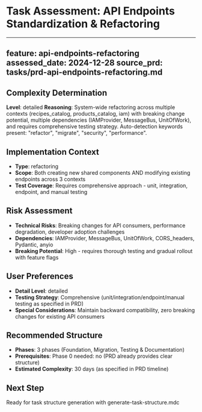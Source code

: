 # Task Assessment: API Endpoints Standardization & Refactoring

---
feature: api-endpoints-refactoring
assessed_date: 2024-12-28
source_prd: tasks/prd-api-endpoints-refactoring.md
---

## Complexity Determination
**Level**: detailed
**Reasoning**: System-wide refactoring across multiple contexts (recipes_catalog, products_catalog, iam) with breaking change potential, multiple dependencies (IAMProvider, MessageBus, UnitOfWork), and requires comprehensive testing strategy. Auto-detection keywords present: "refactor", "migrate", "security", "performance".

## Implementation Context
- **Type**: refactoring
- **Scope**: Both creating new shared components AND modifying existing endpoints across 3 contexts
- **Test Coverage**: Requires comprehensive approach - unit, integration, endpoint, and manual testing

## Risk Assessment
- **Technical Risks**: Breaking changes for API consumers, performance degradation, developer adoption challenges
- **Dependencies**: IAMProvider, MessageBus, UnitOfWork, CORS_headers, Pydantic, anyio
- **Breaking Potential**: High - requires thorough testing and gradual rollout with feature flags

## User Preferences
- **Detail Level**: detailed
- **Testing Strategy**: Comprehensive (unit/integration/endpoint/manual testing as specified in PRD)
- **Special Considerations**: Maintain backward compatibility, zero breaking changes for existing API consumers

## Recommended Structure
- **Phases**: 3 phases (Foundation, Migration, Testing & Documentation)
- **Prerequisites**: Phase 0 needed: no (PRD already provides clear structure)
- **Estimated Complexity**: 30 days (as specified in PRD timeline)

## Next Step
Ready for task structure generation with generate-task-structure.mdc 